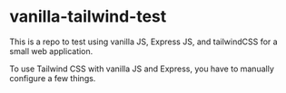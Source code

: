 # vanilla-tailwind-test
This is a repo to test using vanilla JS, Express JS, and tailwindCSS for a small web application. 

To use Tailwind CSS with vanilla JS and Express, you have to manually configure a few things. 
